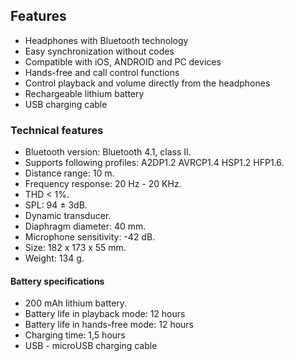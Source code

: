 ## Features

- Headphones with Bluetooth technology
- Easy synchronization without codes
- Compatible with iOS, ANDROID and PC devices
- Hands-free and call control functions
- Control playback and volume directly from the headphones
- Rechargeable lithium battery
- USB charging cable

### Technical features

- Bluetooth version: Bluetooth 4.1, class II.
- Supports following profiles: A2DP1.2 AVRCP1.4 HSP1.2 HFP1.6.
- Distance range: 10 m.
- Frequency response: 20 Hz - 20 KHz.
- THD < 1%.
- SPL: 94 ± 3dB.
- Dynamic transducer.
- Diaphragm diameter: 40 mm.
- Microphone sensitivity: -42 dB.
- Size: 182  x 173 x 55 mm.
- Weight: 134 g.


#### Battery specifications 

- 200 mAh lithium battery.
- Battery life in playback mode: 12 hours
- Battery life in hands-free mode: 12 hours
- Charging time: 1,5 hours
- USB - microUSB charging cable
